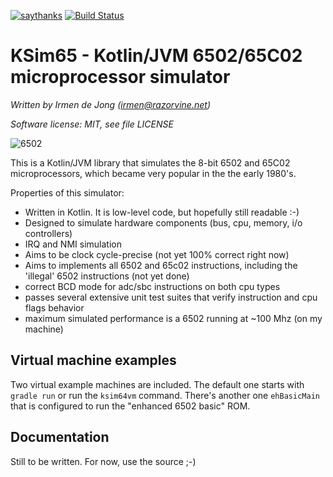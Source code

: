 [![saythanks](https://img.shields.io/badge/say-thanks-ff69b4.svg)](https://saythanks.io/to/irmen)
[![Build Status](https://travis-ci.org/irmen/ksim65.svg?branch=master)](https://travis-ci.org/irmen/ksim65)

# KSim65 - Kotlin/JVM 6502/65C02 microprocessor simulator

*Written by Irmen de Jong (irmen@razorvine.net)*

*Software license: MIT, see file LICENSE*


![6502](https://upload.wikimedia.org/wikipedia/commons/thumb/4/43/KL_MOS_6502.jpg/320px-KL_MOS_6502.jpg)

This is a Kotlin/JVM library that simulates the 8-bit 6502 and 65C02 microprocessors,
 which became very popular in the the early 1980's. 

Properties of this simulator:

- Written in Kotlin. It is low-level code, but hopefully still readable :-)
- Designed to simulate hardware components (bus, cpu, memory, i/o controllers) 
- IRQ and NMI simulation
- Aims to be clock cycle-precise (not yet 100% correct right now) 
- Aims to implements all 6502 and 65c02 instructions, including the 'illegal' 6502 instructions (not yet done)
- correct BCD mode for adc/sbc instructions on both cpu types   
- passes several extensive unit test suites that verify instruction and cpu flags behavior
- maximum simulated performance is a 6502 running at ~100 Mhz (on my machine) 

## Virtual machine examples

Two virtual example machines are included.
The default one starts with ``gradle run`` or run the ``ksim64vm`` command.
There's another one ``ehBasicMain`` that is configured to run the "enhanced 6502 basic" ROM.

## Documentation

Still to be written. For now, use the source ;-)
